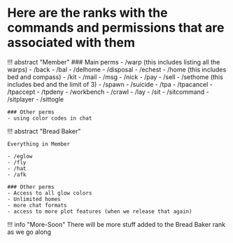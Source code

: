 # Here are the ranks with the commands and permissions that are associated with them

!!! abstract "Member"
    ### Main perms
    - /warp (this includes listing all the warps)
    - /back
    - /bal
    - /delhome
    - /disposal
    - /echest
    - /home (this includes bed and compass)
    - /kit
    - /mail
    - /msg
    - /nick
    - /pay
    - /sell
    - /sethome (this includes bed and the limit of 3)
    - /spawn
    - /suicide
    - /tpa
    - /tpacancel
    - /tpaccept
    - /tpdeny
    - /workbench
    - /crawl
    - /lay
    - /sit
    - /sitcommand
    - /sitplayer
    - /sittogle

    ### Other perms
    - using color codes in chat

!!! abstract "Bread Baker"

    Everything in Member

    - /eglow
    - /fly
    - /hat
    - /afk

    ### Other perms
    - Access to all glow colors
    - Unlimited homes
    - more chat formats
    - access to more plot features (when we release that again)

!!! info "More-Soon"
    There will be more stuff added to the Bread Baker rank as we go along